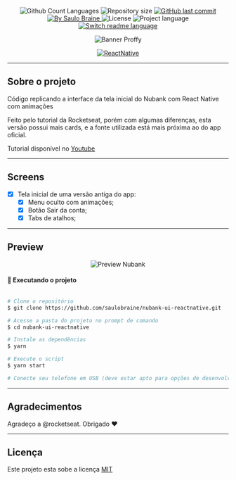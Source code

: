 <p align="center">
  <img src="https://img.shields.io/github/languages/count/saulobraine/nubank-ui-reactnative?color=%23118ee5&labelColor=%23454545&style=flat" alt="Github Count Languages" />
  <img src="https://img.shields.io/github/repo-size/saulobraine/nubank-ui-reactnative?olor=%23118ee5&labelColor=%23494949&style=flat" alt="Repository size" />
  <a href="https://github.com/saulobraine/nubank-ui-reactnative/commits/master" title="GitHub last commit">
    <img src="https://img.shields.io/github/last-commit/saulobraine/nubank-ui-reactnative?color=%23118ee5&labelColor=%23454545&style=flat" alt="GitHub last commit" />
  </a>
  <a href="https://www.linkedin.com/in/saulobraine/" title="By Saulo Braine">
    <img src="https://img.shields.io/badge/Made%20by-Saulo%20Braine-important?color=%23118ee5&labelColor=%23454545&style=flat" alt="By Saulo Braine" />
  </a>
  <img src="https://img.shields.io/badge/license-MIT-brightgreen?color=%23118ee5&labelColor=%23454545&style=flat" alt="License" />
  <img src="https://img.shields.io/badge/Project%20Lang-Portuguese%20🇧🇷-informational?color=%23118ee5&labelColor=%23454545&style=flat" alt="Project language" />
  <a href="https://github.com/saulobraine/nubank-ui-reactnative/blob/master/READMEen.md" title="Switch readme language">
    <img src="https://img.shields.io/badge/English%20ReadMe-Yes-important?color=%23118ee5&labelColor=%23454545&style=flat" alt="Switch readme language" />
  </a>
 </p>

<p align="center">
  <img src="https://user-images.githubusercontent.com/18134442/90701234-458ea180-e25e-11ea-816b-30b209b19092.png" alt="Banner Proffy" />
</p>

<p align="center">
  <a href="https://reactnative.dev/" title="ReactNative">
    <img src="https://img.shields.io/badge/ReactNative-%23118ee5?logo=react&logoColor=FFFFFF&labelColor=%23118ee5&style=for-the-badge" alt="ReactNative" />
  </a>
</p>

---

## **Sobre o projeto**

Código replicando a interface da tela inicial do Nubank com React Native com animações

Feito pelo tutorial da Rocketseat, porém com algumas diferenças, esta versão possui mais cards, e a fonte utilizada está mais próxima ao do app oficial.

Tutorial disponível no <a href="https://www.youtube.com/watch?v=DDm0M_rZLJo">Youtube</a>


---

## **Screens**

- [x] Tela inicial de uma versão antiga do app:
  - [x] Menu oculto com animações;
  - [x] Botão Sair da conta;
  - [x] Tabs de atalhos;

---

## Preview
<p align="center">
  <img src="https://user-images.githubusercontent.com/18134442/90702035-94d5d180-e260-11ea-9d35-2d8c6f211eb7.gif" alt="Preview Nubank">
</p>

#### 🎲 Executando o projeto

```bash

# Clone o repositório
$ git clone https://github.com/saulobraine/nubank-ui-reactnative.git

# Acesse a pasta do projeto no prompt de comando
$ cd nubank-ui-reactnative

# Instale as dependências
$ yarn

# Execute o script
$ yarn start

# Conecte seu telefone em USB (deve estar apto para opções de desenvolvedor e depuração USB) aguarde a instalação do aplicativo.

```
---

## Agradecimentos

Agradeço a @rocketseat. Obrigado ♥

---

## Licença
Este projeto esta sobe a licença <a href="https://github.com/saulobraine/nubank-ui-reactnative/blob/master/LICENSE" alt="License">MIT</a>
